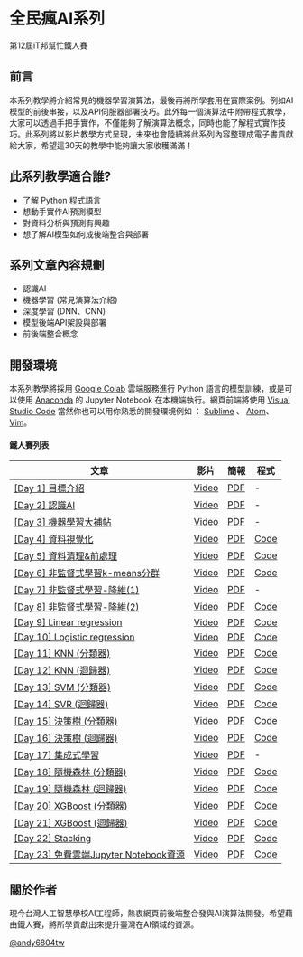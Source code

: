 

# 全民瘋AI系列
第12屆iT邦幫忙鐵人賽
## 前言
本系列教學將介紹常見的機器學習演算法，最後再將所學套用在實際案例。例如AI模型的前後串接，以及API伺服器部署技巧。此外每一個演算法中附帶程式教學，大家可以透過手把手實作，不僅能夠了解演算法概念，同時也能了解程式實作技巧。此系列將以影片教學方式呈現，未來也會陸續將此系列內容整理成電子書貢獻給大家，希望這30天的教學中能夠讓大家收穫滿滿！

## 此系列教學適合誰?
- 了解 Python 程式語言
- 想動手實作AI預測模型
- 對資料分析與預測有興趣
- 想了解AI模型如何成後端整合與部署

## 系列文章內容規劃
- 認識AI
- 機器學習 (常見演算法介紹)
- 深度學習 (DNN、CNN)
- 模型後端API架設與部署
- 前後端整合概念

## 開發環境
本系列教學將採用 [Google Colab](https://colab.research.google.com/notebooks/) 雲端服務進行 Python 語言的模型訓練，或是可以使用 [Anaconda](https://www.anaconda.com/products/individual) 的 Jupyter Notebook 在本機端執行。網頁前端將使用 [Visual Studio Code](https://code.visualstudio.com/) 當然你也可以用你熟悉的開發環境例如 ： [Sublime](https://www.sublimetext.com/) 、 [Atom](https://atom.io/)、[Vim](http://www.vim.org/)。


#### 鐵人賽列表

| 文章 | 影片 | 簡報 | 程式 |
| ------------- | ------------- | ------------- | ------------- |
| [[Day 1] 目標介紹](https://ithelp.ithome.com.tw/articles/10236641)  | [Video](https://www.youtube.com/watch?v=C9mvGMtrPXo&list=PLXSkku8eiD-iFRBr11rV83579hing3gMU&index=1)  | [PDF](./1.目標介紹/1.目標介紹.pdf)  | -  |
| [[Day 2] 認識AI](https://ithelp.ithome.com.tw/articles/10238546)  | [Video](https://www.youtube.com/watch?v=zt7ZoPVrZHQ&list=PLXSkku8eiD-iFRBr11rV83579hing3gMU&index=2)  | [PDF](./2.認識AI/2.認識AI.pdf)  | -  |
| [[Day 3] 機器學習大補帖](https://ithelp.ithome.com.tw/articles/10239349)  | [Video](https://www.youtube.com/watch?v=J0VOaMUibuk&list=PLXSkku8eiD-iFRBr11rV83579hing3gMU&index=3)  | [PDF](./3.機器學習大補帖/3.機器學習大補帖.pdf)  | -  |
| [[Day 4] 資料視覺化](https://ithelp.ithome.com.tw/articles/10239997)  | [Video](https://www.youtube.com/watch?v=tATr84j1jqA&list=PLXSkku8eiD-iFRBr11rV83579hing3gMU&index=4)  | [PDF](./4.資料視覺化/4.資料視覺化.pdf)  | [Code](https://drive.google.com/file/d/1a7FLVBqO8rFh6PBErmpYVdBAvIuGNw8s/view?usp=sharing)  |
| [[Day 5] 資料清理&前處理](https://ithelp.ithome.com.tw/articles/10240494)  | [Video](https://www.youtube.com/watch?v=P42GqxCXkY8&list=PLXSkku8eiD-iFRBr11rV83579hing3gMU&index=5)  | [PDF](./5.資料清理&前處理/5.資料清理&前處理.pdf)  | [Code](https://drive.google.com/file/d/1YSZ9p-we3PaMFIuFmmjctGioEG8klqaB/view?usp=sharing)  |
| [[Day 6] 非監督式學習k-means分群](https://ithelp.ithome.com.tw/articles/10241427)  | [Video](https://www.youtube.com/watch?v=AYGEgkDZCc8&list=PLXSkku8eiD-iFRBr11rV83579hing3gMU&index=6)  | [PDF](./6.非監督式學習k-means分群/6.非監督式學習k-means分群.pdf)  | [Code](https://drive.google.com/file/d/1EsvQ1Ahoyz_ZhBkeu2oTPyYj-16E5YRj/view?usp=sharing) |
| [[Day 7] 非監督式學習-降維(1)](https://ithelp.ithome.com.tw/articles/10242100)  | [Video](https://www.youtube.com/watch?v=fwPnjnjywqg&list=PLXSkku8eiD-iFRBr11rV83579hing3gMU&index=7)  | [PDF](./7.非監督式學習-降維(1)/7.非監督式學習-降維(1).pdf)  | - |
| [[Day 8] 非監督式學習-降維(2)](https://ithelp.ithome.com.tw/articles/10242578)  | [Video](https://www.youtube.com/watch?v=OU03MZuLIts&list=PLXSkku8eiD-iFRBr11rV83579hing3gMU&index=8)  | [PDF](./8.非監督式學習-降維(2)/8.非監督式學習-降維(2).pdf)  | [Code](https://drive.google.com/file/d/1etJtv451dZbq-cb9Ef0K1HiyulJ_QwrI/view?usp=sharing) |
| [[Day 9] Linear regression](https://ithelp.ithome.com.tw/articles/10243284)  | [Video](https://www.youtube.com/watch?v=L0X1ppgWwAk&list=PLXSkku8eiD-iFRBr11rV83579hing3gMU&index=9)  | [PDF](./9.Linear-Regression/9.Linear-Regression.pdf)  | [Code](https://drive.google.com/file/d/1wyCSCs2mLGtJc8Jay60dY6a9wYDGP1_A/view?usp=sharing) |
| [[Day 10] Logistic regression](https://ithelp.ithome.com.tw/articles/10243841)  | [Video](https://www.youtube.com/watch?v=alVNcGNTAc8)  | [PDF](./10.Logistic-regression/10.Logistic-regression.pdf)  | [Code](https://drive.google.com/file/d/1o61PNbN31hviDD2WWLoD0L1rXhd-MttC/view?usp=sharing) |
| [[Day 11] KNN (分類器)](https://ithelp.ithome.com.tw/articles/10244552)  | [Video](https://www.youtube.com/watch?v=npfJiromN5Q&list=PLXSkku8eiD-iFRBr11rV83579hing3gMU&index=11)  | [PDF](./11.KNN(分類器)/11.KNN(分類器).pdf)  | [Code](https://drive.google.com/file/d/10DaQ_nutd0rR_8-eNJ1bDsXsnKeunc74/view?usp=sharing) |
| [[Day 12] KNN (迴歸器)](https://ithelp.ithome.com.tw/articles/10245039)  | [Video](https://www.youtube.com/watch?v=ZQC_gYiOzHI&list=PLXSkku8eiD-iFRBr11rV83579hing3gMU&index=12)  | [PDF](./12.KNN(迴歸器)/12.KNN(迴歸器).pdf)  | [Code](https://drive.google.com/file/d/1EiTI3Nnpz1Sw8svyJDNJa0YCwvZKd9ax/view?usp=sharing) |
| [[Day 13] SVM (分類器)](https://ithelp.ithome.com.tw/articles/10245575)  | [Video](https://www.youtube.com/watch?v=wdeYo3fsT5U&list=PLXSkku8eiD-iFRBr11rV83579hing3gMU&index=13)  | [PDF](./13.SVM(分類器)/13.SVM(分類器).pdf)  | [Code](https://drive.google.com/file/d/1pFCZBFhAwHJ9GFrRzPd3cZC3v-lLLkZh/view?usp=sharing) |
| [[Day 14] SVR (迴歸器)](https://ithelp.ithome.com.tw/articles/10246312)  | [Video](https://www.youtube.com/watch?v=SllTSgZPdWQ&list=PLXSkku8eiD-iFRBr11rV83579hing3gMU&index=14)  | [PDF](./14.SVR(迴歸器)/14.SVR(迴歸器).pdf)  | [Code](https://drive.google.com/file/d/12FTvHmbyfyqulHsKMVUPHwZnVRTR6opm/view?usp=sharing) |
| [[Day 15] 決策樹 (分類器)](https://ithelp.ithome.com.tw/articles/10246897)  | [Video](https://www.youtube.com/watch?v=1epy1EKVDkc&list=PLXSkku8eiD-iFRBr11rV83579hing3gMU&index=15)  | [PDF](./15.決策樹(分類器)/15.決策樹(分類器).pdf)  | [Code](https://drive.google.com/file/d/11_UtFDdLM0VN4wQvvvzPxH4mNHg9TwbQ/view?usp=sharing) |
| [[Day 16] 決策樹 (迴歸器)](https://ithelp.ithome.com.tw/articles/10247440)  | [Video](https://www.youtube.com/watch?v=MeAUgKOhKhU&list=PLXSkku8eiD-iFRBr11rV83579hing3gMU&index=16)  | [PDF](./16.決策樹(迴歸器)/16.決策樹(迴歸器).pdf)  | [Code](https://drive.google.com/file/d/1nugfCCaIsKT7CkDMcclQtgdQEZpQ_5Ua/view?usp=sharing) |
| [[Day 17] 集成式學習](https://ithelp.ithome.com.tw/articles/10247936)  | [Video](https://www.youtube.com/watch?v=U63xsNZrPWg&list=PLXSkku8eiD-iFRBr11rV83579hing3gMU&index=17)  | [PDF](./17.集成式學習/17.集成式學習.pdf)  | - |
| [[Day 18] 隨機森林 (分類器)](https://ithelp.ithome.com.tw/articles/10248400)  | [Video](https://www.youtube.com/watch?v=Ix0UhijD4Ks&list=PLXSkku8eiD-iFRBr11rV83579hing3gMU&index=18)  | [PDF](./18.隨機森林(分類器)/18.隨機森林(分類器).pdf)  | [Code](https://drive.google.com/file/d/1DExLEjtz0lyNsSmy1jzpn0KBfcQhsb-5/view?usp=sharing) |
| [[Day 19] 隨機森林 (迴歸器)](https://ithelp.ithome.com.tw/articles/10248777)  | [Video](https://www.youtube.com/watch?v=6sYMlwl2SWg&list=PLXSkku8eiD-iFRBr11rV83579hing3gMU&index=19)  | [PDF](./19.隨機森林(迴歸器)/19.隨機森林(迴歸器).pdf)  | [Code](https://drive.google.com/file/d/1xNuKnBQn1CuDvHN9yqVuyDoH3Nrz-wCa/view?usp=sharing) |
| [[Day 20] XGBoost (分類器)]()  | [Video](https://www.youtube.com/watch?v=kPvw-b6V-G4&list=PLXSkku8eiD-iFRBr11rV83579hing3gMU&index=20)  | [PDF](./20.XGBoost(分類器)/20.XGBoost(分類器).pdf)  | [Code](https://drive.google.com/file/d/1QccYPBK55Gohf7jIU9_oJHkRzEP2OhJM/view?usp=sharing) |
| [[Day 21] XGBoost (迴歸器)](https://ithelp.ithome.com.tw/articles/10249337)  | [Video](https://www.youtube.com/watch?v=xOQNBeB0Eqo&list=PLXSkku8eiD-iFRBr11rV83579hing3gMU&index=21)  | [PDF](./21.XGBoost(迴歸器)/21.XGBoost(迴歸器).pdf)  | [Code](https://drive.google.com/file/d/1gTLsk_pgsrLCnZJzgi0Ti9obNMpC7biR/view?usp=sharing) |
| [[Day 22] Stacking](https://ithelp.ithome.com.tw/articles/10250317)  | [Video](https://www.youtube.com/watch?v=hO31PmZb53o&list=PLXSkku8eiD-iFRBr11rV83579hing3gMU&index=22)  | [PDF](./22.Stacking/22.Stacking.pdf)  | [Code](https://drive.google.com/file/d/1y0v9DbDTNlfbzSETmv8LsBpiJGUQgfjc/view?usp=sharing) |
| [[Day 23] 免費雲端Jupyter Notebook資源]()  | [Video](https://www.youtube.com/watch?v=_1nkZ-IkuG0&list=PLXSkku8eiD-iFRBr11rV83579hing3gMU&index=23)  | [PDF](./23.免費雲端Jupyter-Notebook資源/23.免費雲端Jupyter-Notebook資源.pdf)  | [Code](https://drive.google.com/file/d/1fLv6zOiMVTI-JJeRRbhF_QfV_FCVAMb7/view?usp=sharing) |

## 關於作者
現今台灣人工智慧學校AI工程師，熱衷網頁前後端整合發與AI演算法開發。希望藉由鐵人賽，將所學貢獻出來提升臺灣在AI領域的資源。

[@andy6804tw](https://github.com/andy6804tw)